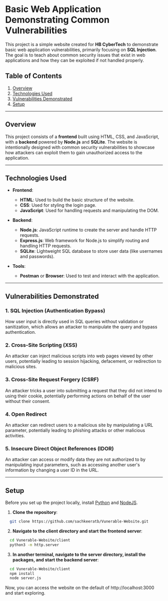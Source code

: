 # Basic Web Application Demonstrating Common Vulnerabilities

This project is a simple website created for **HB CyberTech** to demonstrate basic web application vulnerabilities, primarily focusing on **SQL Injection**. The goal is to teach about common security issues that exist in web applications and how they can be exploited if not handled properly.

## Table of Contents

1. [Overview](#overview)
2. [Technologies Used](#technologies-used)
3. [Vulnerabilities Demonstrated](#vulnerabilities-demonstrated)
4. [Setup](#setup)

---

## Overview

This project consists of a **frontend** built using HTML, CSS, and JavaScript, with a **backend** powered by **Node.js** and **SQLite**. The website is intentionally designed with common security vulnerabilities to showcase how attackers can exploit them to gain unauthorized access to the application.

---

## Technologies Used

- **Frontend**:

  - **HTML**: Used to build the basic structure of the website.
  - **CSS**: Used for styling the login page.
  - **JavaScript**: Used for handling requests and manipulating the DOM.

- **Backend**:

  - **Node.js**: JavaScript runtime to create the server and handle HTTP requests.
  - **Express.js**: Web framework for Node.js to simplify routing and handling HTTP requests.
  - **SQLite**: Lightweight SQL database to store user data (like usernames and passwords).

- **Tools**:
  - **Postman** or **Browser**: Used to test and interact with the application.

---

## Vulnerabilities Demonstrated

### 1. **SQL Injection (Authentication Bypass)**

How user input is directly used in SQL queries without validation or sanitization, which allows an attacker to manipulate the query and bypass authentication.

### 2. **Cross-Site Scripting (XSS)**

An attacker can inject malicious scripts into web pages viewed by other users, potentially leading to session hijacking, defacement, or redirection to malicious sites.

### 3. **Cross-Site Request Forgery (CSRF)**

An attacker tricks a user into submitting a request that they did not intend to using their cookie, potentially performing actions on behalf of the user without their consent.

### 4. **Open Redirect**

An attacker can redirect users to a malicious site by manipulating a URL parameter, potentially leading to phishing attacks or other malicious activities.

### 5. **Insecure Direct Object References (IDOR)**

An attacker can access or modify data they are not authorized to by manipulating input parameters, such as accessing another user's information by changing a user ID in the URL.

---

## Setup

Before you set up the project locally, install [Python](https://www.python.org/downloads/) and [NodeJS](https://nodejs.org/en/download/prebuilt-installer).

1. **Clone the repository**:

```sh
  git clone https://github.com/sachkeeratb/Vunerable-Website.git
```

2. **Navigate to the client directory and start the frontend server**:

```sh
  cd Vunerable-Website/client
  python3 -m http.server
```

3. **In another terminal, navigate to the server directory, install the packages, and start the backend server**:

```sh
  cd Vunerable-Website/client
  npm install
  node server.js
```

Now, you can access the website on the default of http://localhost:3000 and start exploring.
